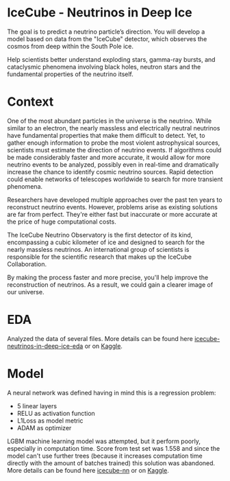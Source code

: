# IceCube - Neutrinos in Deep Ice
The goal is to predict a neutrino particle’s direction. You will develop a model based on data from the "IceCube" detector, which observes the cosmos from deep within the South Pole ice.

Help scientists better understand exploding stars, gamma-ray bursts, and cataclysmic phenomena involving black holes, neutron stars and the fundamental properties of the neutrino itself.
# Context
One of the most abundant particles in the universe is the neutrino. While similar to an electron, the nearly massless and electrically neutral neutrinos have fundamental properties that make them difficult to detect. Yet, to gather enough information to probe the most violent astrophysical sources, scientists must estimate the direction of neutrino events. If algorithms could be made considerably faster and more accurate, it would allow for more neutrino events to be analyzed, possibly even in real-time and dramatically increase the chance to identify cosmic neutrino sources. Rapid detection could enable networks of telescopes worldwide to search for more transient phenomena.

Researchers have developed multiple approaches over the past ten years to reconstruct neutrino events. However, problems arise as existing solutions are far from perfect. They're either fast but inaccurate or more accurate at the price of huge computational costs.

The IceCube Neutrino Observatory is the first detector of its kind, encompassing a cubic kilometer of ice and designed to search for the nearly massless neutrinos. An international group of scientists is responsible for the scientific research that makes up the IceCube Collaboration.

By making the process faster and more precise, you'll help improve the reconstruction of neutrinos. As a result, we could gain a clearer image of our universe.

# EDA
Analyzed the data of several files. More details can be found here [icecube-neutrinos-in-deep-ice-eda](https://github.com/IAskarov/IceCube/blob/master/icecube-neutrinos-in-deep-ice-eda.ipynb) or on [Kaggle](https://www.kaggle.com/code/ilnuraskarov/icecube-neutrinos-in-deep-ice-eda?scriptVersionId=124947435).



# Model
A neural network was defined having in mind this is a regression problem:
 - 5  linear layers
 - RELU as activation function
 - L1Loss as model metric
 - ADAM as optimizer

LGBM machine learning model was attempted, but it perform poorly, especially in computation time. Score from test set was 1.558 and since the model can't use further trees (because it increases computation time directly with the amount of batches trained) this solution was abandoned. 
More details can be found here [icecube-nn](https://github.com/IAskarov/IceCube/blob/master/icecube-nn.ipynb) or on [Kaggle](https://www.kaggle.com/code/ilnuraskarov/icecube-nn?scriptVersionId=124952276).